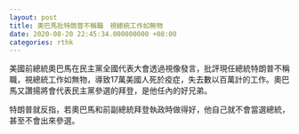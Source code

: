 ```yaml
---
layout: post
title: 奧巴馬批特朗普不稱職　視總統工作如無物
date: 2020-08-20 22:45:34.000000000 +08:00
categories: rthk
---
```


美國前總統奧巴馬在民主黨全國代表大會透過視像發言，批評現任總統特朗普不稱職，視總統工作如無物，導致17萬美國人死於疫症，失去數以百萬計的工作。奧巴馬又讚揚將會代表民主黨參選的拜登，是他任內的好兄弟。

特朗普就反指，若奧巴馬和前副總統拜登執政時做得好，他自己就不會當選總統，甚至不會出來參選。
